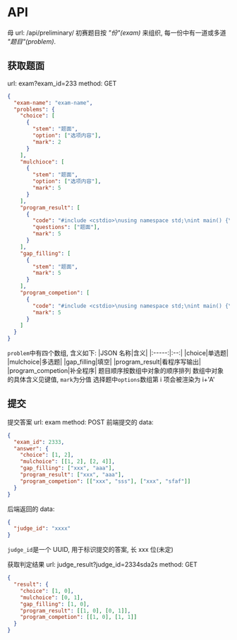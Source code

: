 # API

母 url: /api/preliminary/
初赛题目按 _"份"(exam)_ 来组织, 每一份中有一道或多道 _"题目"(problem)_.

## 获取题面

url: exam?exam_id=233
method: GET

```json
{
  "exam-name": "exam-name",
  "problems": {
    "choice": [
      {
        "stem": "题面",
        "option": ["选项内容"],
        "mark": 2
      }
    ],
    "mulchioce": [
      {
        "stem": "题面",
        "option": ["选项内容"],
        "mark": 5
      }
    ],
    "program_result": [
      {
        "code": "#include <cstdio>\nusing namespace std;\nint main() {\n\tprintf(\"Hello, World!\");\n\treturn 0;\n}\n",
        "questions": ["题面"],
        "mark": 5
      }
    ],
    "gap_filling": [
      {
        "stem": "题面",
        "mark": 5
      }
    ],
    "program_competion": [
      {
        "code": "#include <cstdio>\nusing namespace std;\nint main() {\n\tprintf(\"$1\");\n\treturn 0;\n}\n",
        "mark": 5
      }
    ]
  }
}
```

`problem`中有四个数组, 含义如下:
|JSON 名称|含义|
|:-----:|:--:|
|choice|单选题|
|mulchoice|多选题|
|gap_filling|填空|
|program_result|看程序写输出|
|program_competion|补全程序|
题目顺序按数组中对象的顺序排列
数组中对象的具体含义见键值, `mark`为分值
选择题中`options`数组第 i 项会被渲染为 i+'A'

## 提交

提交答案
url: exam
method: POST
前端提交的 data:

```json
{
  "exam_id": 2333,
  "answer": {
    "choice": [1, 2],
    "mulchoice": [[1, 2], [2, 4]],
    "gap_filling": ["xxx", "aaa"],
    "program_result": ["xxx", "aaa"],
    "program_competion": [["xxx", "sss"], ["xxx", "sfaf"]]
  }
}
```

后端返回的 data:

```json
{
  "judge_id": "xxxx"
}
```

`judge_id`是一个 UUID, 用于标识提交的答案, 长 xxx 位(未定)

获取判定结果
url: judge_result?judge_id=2334sda2s
method: GET

```json
{
  "result": {
    "choice": [1, 0],
    "mulchoice": [0, 1],
    "gap_filling": [1, 0],
    "program_result": [[1, 0], [0, 1]],
    "program_competion": [[1, 0], [1, 1]]
  }
}
```
